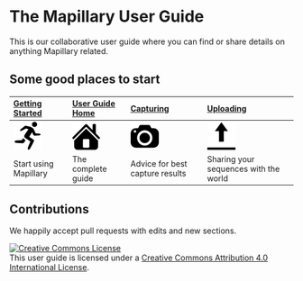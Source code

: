 # The Mapillary User Guide

This is our collaborative user guide where you can find or share details on anything Mapillary related.

## Some good places to start
|[Getting Started](https://github.com/mapillary/UserGuide/wiki/Getting-Started)|[User Guide Home](https://github.com/mapillary/UserGuide/wiki/Home)|[Capturing](https://github.com/mapillary/UserGuide/wiki/Capturing)|[Uploading](https://github.com/mapillary/UserGuide/wiki/Uploading)|
|:----|:----|:----|:----|
|![Getting Started](icons/Getting_Started.png)|![User Guide Homepage](icons/User_Guide_Homepage.png)|![Capturing](icons/Capturing.png)|![Uploading](/icons/Uploading.png)|
|Start using Mapillary|The complete guide|Advice for best capture results|Sharing your sequences with the world|

## Contributions

We happily accept pull requests with edits and new sections. 

<a rel="license" href="http://creativecommons.org/licenses/by/4.0/"><img alt="Creative Commons License" style="border-width:0" src="https://i.creativecommons.org/l/by/4.0/88x31.png" /></a><br />
This user guide is licensed under a <a rel="license" href="http://creativecommons.org/licenses/by/4.0/">Creative Commons Attribution 4.0 International License</a>.
